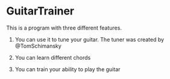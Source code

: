 # GuitarTrainer
This is a program with three different features. 
1. You can use it to tune your guitar. 
   The tuner was created by @TomSchimansky

   
   
2. You can learn different chords


3. You can train your ability to play the guitar 

